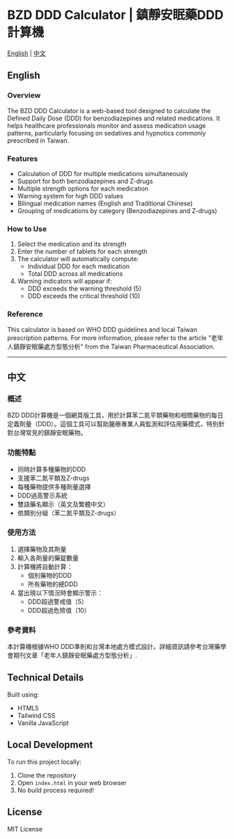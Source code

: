 # BZD DDD Calculator | 鎮靜安眠藥DDD計算機

[English](#english) | [中文](#中文)

## English

### Overview
The BZD DDD Calculator is a web-based tool designed to calculate the Defined Daily Dose (DDD) for benzodiazepines and related medications. It helps healthcare professionals monitor and assess medication usage patterns, particularly focusing on sedatives and hypnotics commonly prescribed in Taiwan.

### Features
- Calculation of DDD for multiple medications simultaneously
- Support for both benzodiazepines and Z-drugs
- Multiple strength options for each medication
- Warning system for high DDD values
- Bilingual medication names (English and Traditional Chinese)
- Grouping of medications by category (Benzodiazepines and Z-drugs)

### How to Use
1. Select the medication and its strength
2. Enter the number of tablets for each strength
3. The calculator will automatically compute:
   - Individual DDD for each medication
   - Total DDD across all medications
4. Warning indicators will appear if:
   - DDD exceeds the warning threshold (5)
   - DDD exceeds the critical threshold (10)

### Reference
This calculator is based on WHO DDD guidelines and local Taiwan prescription patterns. For more information, please refer to the article "老年人鎮靜安眠藥處方型態分析" from the Taiwan Pharmaceutical Association.

---

## 中文

### 概述
BZD DDD計算機是一個網頁版工具，用於計算苯二氮平類藥物和相關藥物的每日定義劑量（DDD）。這個工具可以幫助醫療專業人員監測和評估用藥模式，特別針對台灣常見的鎮靜安眠藥物。

### 功能特點
- 同時計算多種藥物的DDD
- 支援苯二氮平類及Z-drugs
- 每種藥物提供多種劑量選擇
- DDD過高警示系統
- 雙語藥名顯示（英文及繁體中文）
- 依類別分組（苯二氮平類及Z-drugs）

### 使用方法
1. 選擇藥物及其劑量
2. 輸入各劑量的藥錠數量
3. 計算機將自動計算：
   - 個別藥物的DDD
   - 所有藥物的總DDD
4. 當出現以下情況時會顯示警示：
   - DDD超過警戒值（5）
   - DDD超過危險值（10）

### 參考資料
本計算機根據WHO DDD準則和台灣本地處方模式設計。詳細資訊請參考台灣藥學會期刊文章「老年人鎮靜安眠藥處方型態分析」.

## Technical Details

Built using:
- HTML5
- Tailwind CSS
- Vanilla JavaScript

## Local Development

To run this project locally:

1. Clone the repository
2. Open `index.html` in your web browser
3. No build process required!

## License

MIT License
